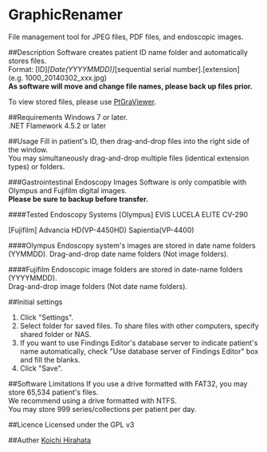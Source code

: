 GraphicRenamer
=============
File management tool for JPEG files, PDF files, and endoscopic images.

##Description
Software creates patient ID name folder and automatically stores files.  
Format: [ID]_[Date(YYYYMMDD)]_[sequential serial number].[extension]  
(e.g. 1000_20140302_xxx.jpg)  
**As software will move and change file names, please back up files prior.**  
  
To view stored files, please use [PtGraViewer](https://github.com/KoichiHirahata/PtGraViewer).

##Requirements
Windows 7 or later.  
.NET Flamework 4.5.2 or later

##Usage
Fill in patient's ID, then drag-and-drop files into the right side of the window.  
You may simultaneously drag-and-drop multiple files (identical extension types) or folders.

###Gastrointestinal Endoscopy Images
Software is only compatible with Olympus and Fujifilm digital images.  
**Please be sure to backup before transfer.**

####Tested Endoscopy Systems
[Olympus]
EVIS LUCELA ELITE CV-290

[Fujifilm]
Advancia HD(VP-4450HD)
Sapientia(VP-4400)

####Olympus
Endoscopy system's images are stored in date name folders (YYMMDD).
Drag-and-drop date name folders (Not image folders).

####Fujifilm
Endoscopic image folders are stored in date-name folders (YYYYMMDD).  
Drag-and-drop image folders (Not date name folders).

##Initial settings
1. Click "Settings".  
2. Select folder for saved files. To share files with other computers, specify shared folder or NAS.  
3. If you want to use Findings Editor's database server to indicate patient's name automatically, check "Use database server of Findings Editor" box and fill the blanks.  
4. Click "Save".

##Software Limitations
If you use a drive formatted with FAT32, you may store 65,534 patient's files.  
We recommend using a drive formatted with NTFS.  
You may store 999 series/collections per patient per day.

##Licence
Licensed under the GPL v3

##Auther
[Koichi Hirahata](https://github.com/KoichiHirahata)
